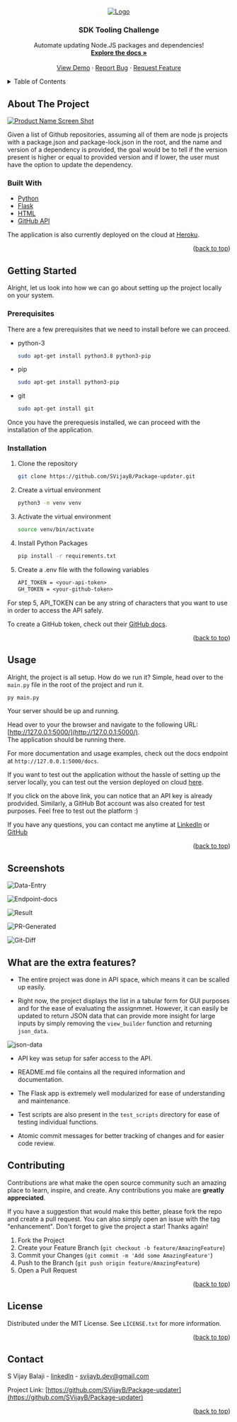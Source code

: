 <div id="top"></div>

<!-- PROJECT SHIELDS -->
<!--
*** I'm using markdown "reference style" links for readability.
*** Reference links are enclosed in brackets [ ] instead of parentheses ( ).
*** See the bottom of this document for the declaration of the reference variables
*** for contributors-url, forks-url, etc. This is an optional, concise syntax you may use.
*** https://www.markdownguide.org/basic-syntax/#reference-style-links
-->

<!-- [![Contributors][contributors-shield]][contributors-url]
[![Forks][forks-shield]][forks-url]
[![Stargazers][stars-shield]][stars-url]
[![Issues][issues-shield]][issues-url]
[![MIT License][license-shield]][license-url]
[![LinkedIn][linkedin-shield]][linkedin-url] -->

<!-- Removed because the repository is private and the banners don't work if private -->

<!-- PROJECT LOGO -->
<br />
<div align="center">
  <a href="https://github.com/SVijayB/Package-updater">
    <img src="assets/logo.png" alt="Logo">
  </a>

<h3 align="center">SDK Tooling Challenge</h3>

  <p align="center">
    Automate updating Node.JS packages and dependencies!
    <br />
    <a href="https://github.com/SVijayB/Package-updater"><strong>Explore the docs »</strong></a>
    <br />
    <br />
    <a href="https://github.com/SVijayB/Package-updater">View Demo</a>
    ·
    <a href="https://github.com/SVijayB/Package-updater/issues">Report Bug</a>
    ·
    <a href="https://github.com/SVijayB/Package-updater/issues">Request Feature</a>
  </p>
</div>

<!-- TABLE OF CONTENTS -->
<details>
  <summary>Table of Contents</summary>
  <ol>
    <li>
      <a href="#about-the-project">About The Project</a>
      <ul>
        <li><a href="#built-with">Built With</a></li>
      </ul>
    </li>
    <li>
      <a href="#getting-started">Getting Started</a>
      <ul>
        <li><a href="#prerequisites">Prerequisites</a></li>
        <li><a href="#installation">Installation</a></li>
      </ul>
    </li>
    <li><a href="#usage">Usage</a></li>
    <li><a href="#screenshots">Screenshots</a></li>
    <li><a href="#contributing">Contributing</a></li>
    <li><a href="#license">License</a></li>
    <li><a href="#contact">Contact</a></li>
  </ol>
</details>

<!-- ABOUT THE PROJECT -->

## About The Project

[![Product Name Screen Shot][product-screenshot]](https://github.com/SVijayB/Package-updater)

Given a list of Github repositories, assuming all of them are node js projects with a package.json and package-lock.json in the root,
and the name and version of a dependency is provided, the goal would be to tell if the version present is higher or equal to provided version and if lower, the user must have the option to update the dependency.

### Built With

-   [Python](https://www.python.org/)
-   [Flask](https://flask.palletsprojects.com/en/2.1.x/)
-   [HTML](https://developer.mozilla.org/en-US/docs/Web/HTML)
-   [GitHub API](https://docs.github.com/en/rest)

The application is also currently deployed on the cloud at [Heroku](https://www.heroku.com/).

<p align="right">(<a href="#top">back to top</a>)</p>

<!-- GETTING STARTED -->

## Getting Started

Alright, let us look into how we can go about setting up the project locally on your system.

### Prerequisites

There are a few prerequisites that we need to install before we can proceed.

-   python-3
    ```sh
    sudo apt-get install python3.8 python3-pip
    ```
-   pip
    ```sh
    sudo apt-get install python3-pip
    ```
-   git
    ```sh
    sudo apt-get install git
    ```

Once you have the prerequesis installed, we can proceed with the installation of the application.

### Installation

1. Clone the repository
    ```sh
    git clone https://github.com/SVijayB/Package-updater.git
    ```
2. Create a virtual environment
    ```sh
    python3 -m venv venv
    ```
3. Activate the virtual environment
    ```sh
    source venv/bin/activate
    ```
4. Install Python Packages
    ```sh
    pip install -r requirements.txt
    ```
5. Create a .env file with the following variables
    ```txt
    API_TOKEN = <your-api-token>
    GH_TOKEN = <your-github-token>
    ```

For step 5, API_TOKEN can be any string of characters that you want to use in order to access the API safely.

To create a GitHub token, check out their [GitHub docs](https://docs.github.com/en/authentication/keeping-your-account-and-data-secure/creating-a-personal-access-token).

<p align="right">(<a href="#top">back to top</a>)</p>

<!-- USAGE EXAMPLES -->

## Usage

Alright, the project is all setup. How do we run it? Simple, head over to the `main.py` file in the root of the project and run it.

```sh
py main.py
```

Your server should be up and running.

Head over to your the browser and navigate to the following URL: [http://127.0.0.1:5000/](http://127.0.0.1:5000/). \
The application should be running there.

For more documentation and usage examples, check out the docs endpoint at `http://127.0.0.1:5000/docs`.

If you want to test out the application without the hassle of setting up the server locally, you can test out the version deployed on cloud [here](http://127.0.0.1:5000/api/verify?key=KEY).

If you click on the above link, you can notice that an API key is already prodvided. Similarly, a GitHub Bot account was also created for test purposes. Feel free to test out the platform :)

If you have any questions, you can contact me anytime at [LinkedIn](https://www.linkedin.com/in/svijayb/) or [GitHub](https://github.com/SVijayB)

<p align="right">(<a href="#top">back to top</a>)</p>

## Screenshots

![Data-Entry](assets/data_entry.png)

![Endpoint-docs](assets/endpoint_docs.png)

![Result](assets/update_packages.png)

![PR-Generated](assets/pr_generated.png)

![Git-Diff](assets/git_diff_ss.png)

<!-- CONTRIBUTING -->

## What are the extra features?

-   The entire project was done in API space, which means it can be scalled up easily.

-   Right now, the project displays the list in a tabular form for GUI purposes and for the ease of evaluating the assignmnet. However, it can easily be updated to return JSON data that can provide more insight for large inputs by simply removing the `view_builder` function and returning `json_data`.

![json-data](assets/json_data.png)

-   API key was setup for safer access to the API.

-   README.md file contains all the required information and documentation.

-   The Flask app is extremely well modularized for ease of understanding and maintenance.

-   Test scripts are also present in the `test_scripts` directory for ease of testing individual functions.

-   Atomic commit messages for better tracking of changes and for easier code review.

## Contributing

Contributions are what make the open source community such an amazing place to learn, inspire, and create. Any contributions you make are **greatly appreciated**.

If you have a suggestion that would make this better, please fork the repo and create a pull request. You can also simply open an issue with the tag "enhancement".
Don't forget to give the project a star! Thanks again!

1. Fork the Project
2. Create your Feature Branch (`git checkout -b feature/AmazingFeature`)
3. Commit your Changes (`git commit -m 'Add some AmazingFeature'`)
4. Push to the Branch (`git push origin feature/AmazingFeature`)
5. Open a Pull Request

<p align="right">(<a href="#top">back to top</a>)</p>

<!-- LICENSE -->

## License

Distributed under the MIT License. See `LICENSE.txt` for more information.

<p align="right">(<a href="#top">back to top</a>)</p>

<!-- CONTACT -->

## Contact

S Vijay Balaji - [linkedIn](linkedin.com/in/svijayb) - svijayb.dev@gmail.com

Project Link: [https://github.com/SVijayB/Package-updater](https://github.com/SVijayB/Package-updater)

<p align="right">(<a href="#top">back to top</a>)</p>

<!-- MARKDOWN LINKS & IMAGES -->
<!-- https://www.markdownguide.org/basic-syntax/#reference-style-links -->

[contributors-shield]: https://img.shields.io/github/contributors/https://github.com/SVijayB/Package-updater.svg?style=for-the-badge
[contributors-url]: https://github.com/https://github.com/SVijayB/Package-updater/graphs/contributors
[forks-shield]: https://img.shields.io/github/forks/https://github.com/SVijayB/Package-updater.svg?style=for-the-badge
[forks-url]: https://github.com/https://github.com/SVijayB/Package-updater/network/members
[stars-shield]: https://img.shields.io/github/stars/https://github.com/SVijayB/Package-updater.svg?style=for-the-badge
[stars-url]: https://github.com/https://github.com/SVijayB/Package-updater/stargazers
[issues-shield]: https://img.shields.io/github/issues/https://github.com/SVijayB/Package-updater.svg?style=for-the-badge
[issues-url]: https://github.com/https://github.com/SVijayB/Package-updater/issues
[license-shield]: https://img.shields.io/github/license/https://github.com/SVijayB/Package-updater.svg?style=for-the-badge
[license-url]: https://github.com/https://github.com/SVijayB/Package-updater/blob/master/LICENSE.txt
[linkedin-shield]: https://img.shields.io/badge/-LinkedIn-black.svg?style=for-the-badge&logo=linkedin&colorB=555
[linkedin-url]: https://linkedin.com/in/SVijayB
[product-screenshot]: assets/pr_generated.png
